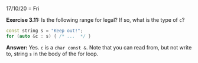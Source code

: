 17/10/20 = Fri

**Exercise 3.11:** Is the following range for legal? If so, what is the type of `c`?

```c++
const string s = "Keep out!";
for (auto &c : s) { /* ...  */ }
```

**Answer:** Yes. `c` is a `char const &`. Note that you can read from, but not write to, string `s` in the body of the for loop.